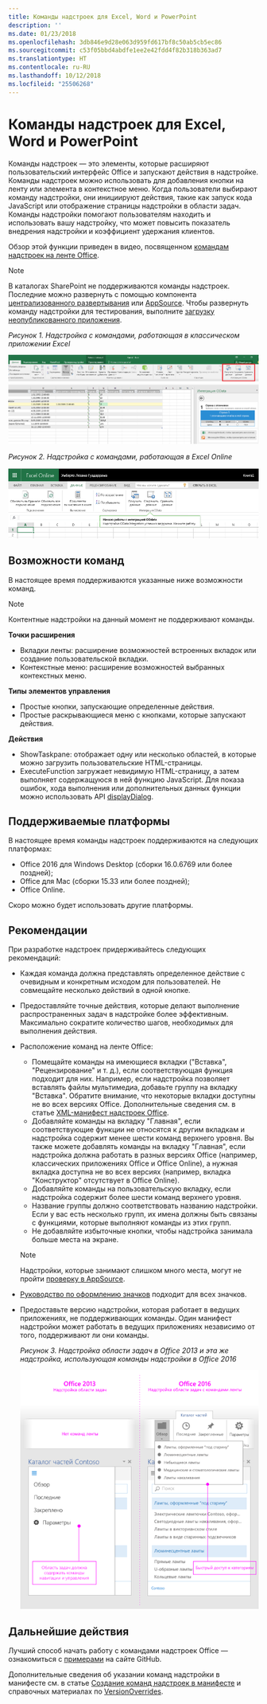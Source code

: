 ```yaml
---
title: Команды надстроек для Excel, Word и PowerPoint
description: ''
ms.date: 01/23/2018
ms.openlocfilehash: 3db846e9d28e063d959fd617bf8c50ab5cb5ec86
ms.sourcegitcommit: c53f05bbd4abdfe1ee2e42fdd4f82b318b363ad7
ms.translationtype: HT
ms.contentlocale: ru-RU
ms.lasthandoff: 10/12/2018
ms.locfileid: "25506268"
---
```

# <a name="add-in-commands-for-excel-word-and-powerpoint"></a>Команды надстроек для Excel, Word и PowerPoint

Команды надстроек — это элементы, которые расширяют пользовательский интерфейс Office и запускают действия в надстройке. Команды надстроек можно использовать для добавления кнопки на ленту или элемента в контекстное меню. Когда пользователи выбирают команду надстройки, они инициируют действия, такие как запуск кода JavaScript или отображение страницы надстройки в области задач. Команды надстройки помогают пользователям находить и использовать вашу надстройку, что может повысить показатель внедрения надстройки и коэффициент удержания клиентов.

Обзор этой функции приведен в видео, посвященном [командам надстроек на ленте Office](https://channel9.msdn.com/events/Build/2016/P551).

> [!NOTE]
> В каталогах SharePoint не поддерживаются команды надстроек. Последние можно развернуть с помощью компонента [централизованного развертывания](../publish/centralized-deployment.md) или [AppSource](https://docs.microsoft.com/office/dev/store/submit-to-the-office-store). Чтобы развернуть команду надстройки для тестирования, выполните [загрузку неопубликованного приложения](../testing/create-a-network-shared-folder-catalog-for-task-pane-and-content-add-ins.md). 

*Рисунок 1. Надстройка с командами, работающая в классическом приложении Excel*

![Снимок экрана с командой надстройки в приложении Excel](../images/add-in-commands-1.png)

*Рисунок 2. Надстройка с командами, работающая в Excel Online*

![Снимок экрана с командой надстройки в Excel Online](../images/add-in-commands-2.png)

## <a name="command-capabilities"></a>Возможности команд
В настоящее время поддерживаются указанные ниже возможности команд.

> [!NOTE]
> Контентные надстройки на данный момент не поддерживают команды.

**Точки расширения**

- Вкладки ленты: расширение возможностей встроенных вкладок или создание пользовательской вкладки.
- Контекстные меню: расширение возможностей выбранных контекстных меню. 

**Типы элементов управления**

- Простые кнопки, запускающие определенные действия.
- Простые раскрывающиеся меню с кнопками, которые запускают действия.

**Действия**

- ShowTaskpane: отображает одну или несколько областей, в которые можно загрузить пользовательские HTML-страницы.
- ExecuteFunction загружает невидимую HTML-страницу, а затем выполняет содержащуюся в ней функцию JavaScript. Для показа ошибок, хода выполнения или дополнительных данных функции можно использовать API [displayDialog](https://docs.microsoft.com/javascript/api/office/office.ui?view=office-js).  

## <a name="supported-platforms"></a>Поддерживаемые платформы

В настоящее время команды надстроек поддерживаются на следующих платформах:

- Office 2016 для Windows Desktop (сборки 16.0.6769 или более поздней);
- Office для Mac (сборки 15.33 или более поздней);
- Office Online. 

Скоро можно будет использовать другие платформы.

## <a name="best-practices"></a>Рекомендации

При разработке надстроек придерживайтесь следующих рекомендаций:

- Каждая команда должна представлять определенное действие с очевидным и конкретным исходом для пользователей. Не совмещайте несколько действий в одной кнопке.
- Предоставляйте точные действия, которые делают выполнение распространенных задач в надстройке более эффективным. Максимально сократите количество шагов, необходимых для выполнения действия.
- Расположение команд на ленте Office:
    - Помещайте команды на имеющиеся вкладки ("Вставка", "Рецензирование" и т. д.), если соответствующая функция подходит для них. Например, если надстройка позволяет вставлять файлы мультимедиа, добавьте группу на вкладку "Вставка". Обратите внимание, что некоторые вкладки доступны не во всех версиях Office. Дополнительные сведения см. в статье [XML-манифест надстроек Office](../develop/add-in-manifests.md). 
    - Добавляйте команды на вкладку "Главная", если соответствующие функции не относятся к другим вкладкам и надстройка содержит менее шести команд верхнего уровня. Вы также можете добавлять команды на вкладку "Главная", если надстройка должна работать в разных версиях Office (например, классических приложениях Office и Office Online), а нужная вкладка доступна не во всех версиях (например, вкладка "Конструктор" отсутствует в Office Online).  
    - Добавляйте команды на пользовательскую вкладку, если надстройка содержит более шести команд верхнего уровня. 
    - Название группы должно соответствовать названию надстройки. Если у вас есть несколько групп, их имена должны быть связаны с функциями, которые выполняют команды из этих групп.
    - Не добавляйте избыточные кнопки, чтобы надстройка занимала больше места на экране.

     > [!NOTE]
     > Надстройки, которые занимают слишком много места, могут не пройти [проверку в AppSource](https://docs.microsoft.com/office/dev/store/validation-policies).

- [Руководство по оформлению значков](add-in-icons.md) подходит для всех значков.
- Предоставьте версию надстройки, которая работает в ведущих приложениях, не поддерживающих команды. Один манифест надстройки может работать в ведущих приложениях независимо от того, поддерживают ли они команды.

   *Рисунок 3. Надстройка области задач в Office 2013 и эта же надстройка, использующая команды надстройки в Office 2016*

   ![Снимок экрана: надстройка области задач в Office 2013 и эта же надстройка, использующая команды надстройки в Office 2016](../images/office-task-pane-add-ins.png)


## <a name="next-steps"></a>Дальнейшие действия

Лучший способ начать работу с командами надстроек Office — ознакомиться с [примерами](https://github.com/OfficeDev/Office-Add-in-Commands-Samples/) на сайте GitHub.

Дополнительные сведения об указании команд надстройки в манифесте см. в статье [Создание команд надстроек в манифесте](../develop/create-addin-commands.md) и справочных материалах по [VersionOverrides](https://docs.microsoft.com/office/dev/add-ins/reference/manifest/versionoverrides?view=office-js).




